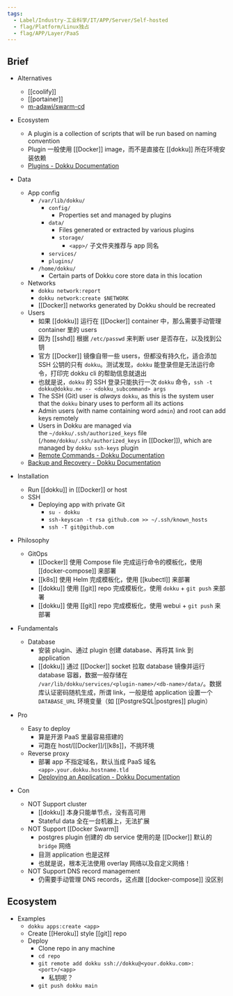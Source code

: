 ```yaml
---
tags:
  - Label/Industry-工业科学/IT/APP/Server/Self-hosted
  - flag/Platform/Linux独占
  - flag/APP/Layer/PaaS
---
```


## Brief

- Alternatives
    - [[coolify]]
    - [[portainer]]
    - [m-adawi/swarm-cd](https://github.com/m-adawi/swarm-cd)

- Ecosystem
    - A plugin is a collection of scripts that will be run based on naming convention
    - Plugin 一般使用 [[Docker]] image，而不是直接在 [[dokku]] 所在环境安装依赖
    - [Plugins - Dokku Documentation](https://dokku.com/docs/community/plugins/)

- Data
    - App config
        - `/var/lib/dokku/`
            - `config/`
                - Properties set and managed by plugins
            - `data/`
                - Files generated or extracted by various plugins
                - `storage/`
                    - `<app>/` 子文件夹推荐与 app 同名
            - `services/`
            - `plugins/`
        - `/home/dokku/`
            - Certain parts of Dokku core store data in this location
    - Networks
        - `dokku network:report`
        - `dokku network:create $NETWORK`
        - [[Docker]] networks generated by Dokku should be recreated
    - Users
        - 如果 [[dokku]] 运行在 [[Docker]] container 中，那么需要手动管理 container 里的 users
        - 因为 [[sshd]] 根据 `/etc/passwd` 来判断 user 是否存在，以及找到公钥
        - 官方 [[Docker]] 镜像自带一些 users，但都没有持久化，适合添加 SSH 公钥的只有 `dokku`。测试发现，`dokku` 能登录但是无法运行命令，打印完 dokku cli 的帮助信息就退出
        - 也就是说，`dokku` 的 SSH 登录只能执行一次 `dokku` 命令，`ssh -t dokku@dokku.me -- <dokku_subcommand> args`
        - The SSH (Git) user is _always_ `dokku`, as this is the system user that the `dokku` binary uses to perform all its actions
        - Admin users (with name containing word `admin`) and root can add keys remotely
        - Users in Dokku are managed via the `~/dokku/.ssh/authorized_keys` file (`/home/dokku/.ssh/authorized_keys` in [[Docker]]), which are managed by `dokku ssh-keys` plugin
        - [Remote Commands - Dokku Documentation](https://dokku.com/docs/deployment/remote-commands/)
    - [Backup and Recovery - Dokku Documentation](https://dokku.com/docs/advanced-usage/backup-recovery/)

- Installation
    - Run [[dokku]] in [[Docker]] or host
    - SSH
        - Deploying app with private Git
            - `su - dokku`
            - `ssh-keyscan -t rsa github.com >> ~/.ssh/known_hosts`
            - `ssh -T git@github.com`

- Philosophy
    - GitOps
        - [[Docker]] 使用 Compose file 完成运行命令的模板化，使用 [[docker-compose]] 来部署
        - [[k8s]] 使用 Helm 完成模板化，使用 [[kubectl]] 来部署
        - [[dokku]] 使用 [[git]] repo 完成模板化，使用 `dokku` + `git push` 来部署
        - [[dokku]] 使用 [[git]] repo 完成模板化，使用 webui + `git push` 来部署

- Fundamentals
    - Database
        - 安装 plugin、通过 plugin 创建 database、再将其 link 到 application
        - [[dokku]] 通过 [[Docker]] socket 拉取 database 镜像并运行 database 容器，数据一般存储在 `/var/lib/dokku/services/<plugin-name>/<db-name>/data/`。数据库认证密码随机生成，所谓 link，一般是给 application 设置一个 `DATABASE_URL` 环境变量（如 [[PostgreSQL|postgres]] plugin）

- Pro
    - Easy to deploy
        - 算是开源 PaaS 里最容易搭建的
        - 可跑在 host/[[Docker]]/[[k8s]]，不挑环境
    - Reverse proxy
        - 部署 app 不指定域名，默认当成 PaaS 域名 `<app>.your.dokku.hostname.tld`
        - [Deploying an Application - Dokku Documentation](https://dokku.com/docs/deployment/application-deployment/#deploying-to-subdomains)

- Con
    - NOT Support cluster
        - [[dokku]] 本身只能单节点，没有高可用
        - Stateful data 全在一台机器上，无法扩展
    - NOT Support [[Docker Swarm]]
        - postgres plugin 创建的 db service 使用的是 [[Docker]] 默认的 `bridge` 网络
        - 目测 application 也是这样
        - 也就是说，根本无法使用 overlay 网络以及自定义网络！
    - NOT Support DNS record management
        - 仍需要手动管理 DNS records，这点跟 [[docker-compose]] 没区别

## Ecosystem

- Examples
    - `dokku apps:create <app>`
    - Create [[Heroku]] style [[git]] repo
    - Deploy
        - Clone repo in any machine
        - `cd repo`
        - `git remote add dokku ssh://dokku@<your.dokku.com>:<port>/<app>`
            - 私钥呢？
        - `git push dokku main`
